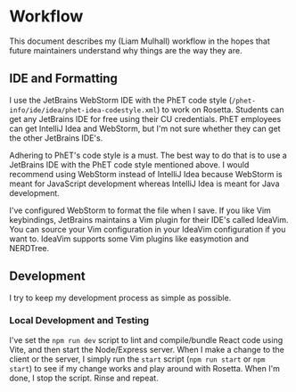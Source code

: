 # Workflow

This document describes my (Liam Mulhall) workflow in the hopes that future maintainers understand why things are the
way they are.

## IDE and Formatting

I use the JetBrains WebStorm IDE with the PhET code style (`/phet-info/ide/idea/phet-idea-codestyle.xml`)
to work on Rosetta. Students can get any JetBrains IDE for free using their CU credentials. PhET employees can get
IntelliJ Idea and WebStorm, but I'm not sure whether they can get the other JetBrains IDE's.

Adhering to PhET's code style is a must. The best way to do that is to use a JetBrains IDE with the PhET code style
mentioned above. I would recommend using WebStorm instead of IntelliJ Idea because WebStorm is meant for JavaScript
development whereas IntelliJ Idea is meant for Java development.

I've configured WebStorm to format the file when I save. If you like Vim keybindings, JetBrains maintains a Vim plugin
for their IDE's called IdeaVim. You can source your Vim configuration in your IdeaVim configuration if you want to.
IdeaVim supports some Vim plugins like easymotion and NERDTree.

## Development

I try to keep my development process as simple as possible.

### Local Development and Testing

I've set the `npm run dev` script to lint and compile/bundle React code using Vite, and then
start the Node/Express server. When I make a change to the client or the server, I simply run the `start` script
(`npm run start` or `npm start`) to see if my change works and play around with Rosetta. When I'm done, I stop the
script. Rinse and repeat.
